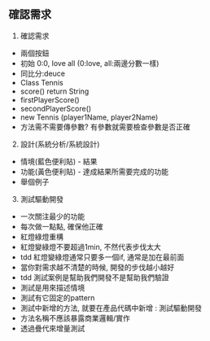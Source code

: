 ## 確認需求

1. 確認需求

- 兩個按鈕
- 初始 0:0, love all  (0:love, all:兩邊分數一樣)
- 同比分:deuce
- Class Tennis
- score() return String
- firstPlayerScore()
- secondPlayerScore()
- new Tennis (player1Name, player2Name)
- 方法需不需要傳參數? 有參數就需要檢查參數是否正確

2. 設計(系統分析/系統設計)

- 情境(藍色便利貼) - 結果
- 功能(黃色便利貼) - 達成結果所需要完成的功能
- 舉個例子

3. 測試驅動開發

- 一次關注最少的功能
- 每次做一點點, 確保他正確
- 紅燈綠燈重構
- 紅燈變綠燈不要超過1min, 不然代表步伐太大
- tdd 紅燈變綠燈通常只要多一個if, 通常是加在最前面
- 當你對需求越不清楚的時候, 開發的步伐越小越好
- tdd 測試案例是幫助我們開發不是幫助我們驗證
- 測試是用來描述情境
- 測試有它固定的pattern
- 測試中新增的方法, 就要在產品代碼中新增 : 測試驅動開發
- 方法名稱不應該暴露商業邏輯/實作
- 透過疊代來增量測試